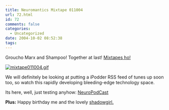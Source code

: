 ```yaml
---
title: Neuromantics Mixtape 011004
url: 72.html
id: 72
comments: false
categories:
  - Uncategorized
date: 2004-10-02 08:52:38
tags:
---
```


Groucho Marx and Shampoo! Together at last! [Mixtapes ho!](http://www.neuromantics.net/mp3)

[![mixtape011004.gif](http://www.neuromantics.net/bunker/images/mixtape011004-tm.jpg "mixtape011004.gif")](http://www.neuromantics.net/mp3/)

We will definitely be looking at putting a iPodder RSS feed of tunes up soon too, so watch this rapidly developing bleeding-edge technology space.

Its here, well, just testing anyhow: [NeuroPodCast](http://www.neuromantics.net/neuropodcast.xml)

**Plus:** Happy birthday me and the lovely [shadowgirl.](http://celia.typepad.com/secret/)
